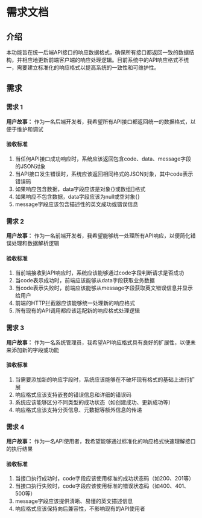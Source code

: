 # 需求文档

## 介绍

本功能旨在统一后端API接口的响应数据格式，确保所有接口都返回一致的数据结构，并相应地更新前端客户端的响应处理逻辑。目前系统中的API响应格式不统一，需要建立标准化的响应格式以提高系统的一致性和可维护性。

## 需求

### 需求 1

**用户故事：** 作为一名后端开发者，我希望所有API接口都返回统一的数据格式，以便于维护和调试

#### 验收标准

1. 当任何API接口成功响应时，系统应该返回包含code、data、message字段的JSON对象
2. 当API接口发生错误时，系统应该返回相同格式的JSON对象，其中code表示错误码
3. 如果响应包含数据，data字段应该是对象{}或数组[]格式
4. 如果响应不包含数据，data字段应该为null或空对象{}
5. message字段应该包含描述性的英文成功或错误信息

### 需求 2

**用户故事：** 作为一名前端开发者，我希望能够统一处理所有API响应，以便简化错误处理和数据解析逻辑

#### 验收标准

1. 当前端接收到API响应时，系统应该能够通过code字段判断请求是否成功
2. 当code表示成功时，前端应该能够从data字段获取业务数据
3. 当code表示失败时，前端应该能够从message字段获取英文错误信息并显示给用户
4. 前端的HTTP拦截器应该能够统一处理新的响应格式
5. 所有现有的API调用都应该适配新的响应格式处理逻辑

### 需求 3

**用户故事：** 作为一名系统管理员，我希望API响应格式具有良好的扩展性，以便未来添加新的字段或功能

#### 验收标准

1. 当需要添加新的响应字段时，系统应该能够在不破坏现有格式的基础上进行扩展
2. 响应格式应该支持嵌套的错误信息和详细的错误码
3. 系统应该能够区分不同类型的成功状态（如创建成功、更新成功等）
4. 响应格式应该支持分页信息、元数据等额外信息的传递

### 需求 4

**用户故事：** 作为一名API使用者，我希望能够通过标准化的响应格式快速理解接口的执行结果

#### 验收标准

1. 当接口执行成功时，code字段应该使用标准的成功状态码（如200、201等）
2. 当接口执行失败时，code字段应该使用标准的错误状态码（如400、401、500等）
3. message字段应该提供清晰、易懂的英文描述信息
4. 响应格式应该保持向后兼容性，不影响现有的API使用者